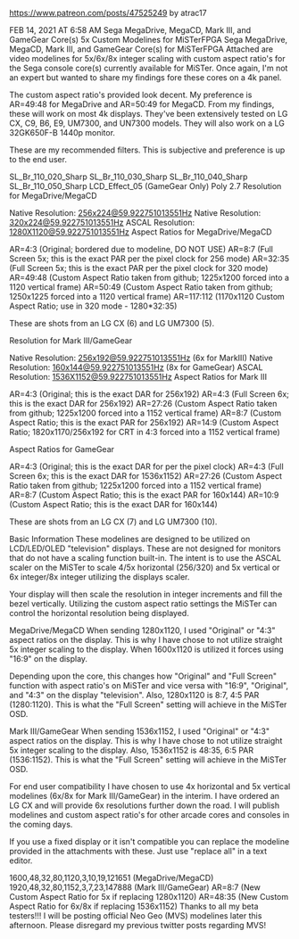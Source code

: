 https://www.patreon.com/posts/47525249
by atrac17

FEB 14, 2021 AT 6:58 AM
Sega MegaDrive, MegaCD, Mark III, and GameGear Core(s) 5x Custom Modelines for MiSTerFPGA
Sega MegaDrive, MegaCD, Mark III, and GameGear Core(s) for MiSTerFPGA
Attached are video modelines for 5x/6x/8x integer scaling with custom aspect ratio's for the Sega console core(s) currently available for MiSTer. Once again, I'm not an expert but wanted to share my findings fore these cores on a 4k panel. 

The custom aspect ratio's provided look decent. My preference is AR=49:48 for MegaDrive and AR=50:49 for MegaCD. From my findings, these will work on most 4k displays. They've been extensively tested on LG CX, C9, B6, E9, UM7300, and UN7300 models. They will also work on a LG 32GK650F-B 1440p monitor.

These are my recommended filters. This is subjective and preference is up to the end user.

SL_Br_110_020_Sharp
SL_Br_110_030_Sharp
SL_Br_110_040_Sharp
SL_Br_110_050_Sharp
LCD_Effect_05 (GameGear Only)
Poly 2.7
Resolution for MegaDrive/MegaCD

Native Resolution:     256x224@59.922751013551Hz
Native Resolution:     320x224@59.922751013551Hz
ASCAL Resolution:   1280X1120@59.922751013551Hz
Aspect Ratios for MegaDrive/MegaCD

AR=4:3   (Original; bordered due to modeline, DO NOT USE)
AR=8:7   (Full Screen 5x; this is the exact PAR per the pixel clock for 256 mode)
AR=32:35   (Full Screen 5x; this is the exact PAR per the pixel clock for 320 mode)
AR=49:48   (Custom Aspect Ratio taken from github; 1225x1200 forced into a 1120 vertical frame)
AR=50:49   (Custom Aspect Ratio taken from github; 1250x1225 forced into a 1120 vertical frame)
AR=117:112   (1170x1120 Custom Aspect Ratio; use in 320 mode - 1280*32:35)
























These are shots from an LG CX (6) and LG UM7300 (5).



Resolution for Mark III/GameGear

Native Resolution:     256x192@59.922751013551Hz (6x for MarkIII)
Native Resolution:     160x144@59.922751013551Hz (8x for GameGear)
ASCAL Resolution:   1536X1152@59.922751013551Hz
Aspect Ratios for Mark III

AR=4:3   (Original; this is the exact DAR for 256x192)
AR=4:3   (Full Screen 6x; this is the exact DAR for 256x192)
AR=27:26   (Custom Aspect Ratio taken from github; 1225x1200 forced into a 1152 vertical frame)
AR=8:7   (Custom Aspect Ratio; this is the exact PAR for 256x192)
AR=14:9   (Custom Aspect Ratio; 1820x1170/256x192 for CRT in 4:3 forced into a 1152 vertical frame)


Aspect Ratios for GameGear

AR=4:3   (Original; this is the exact DAR for per the pixel clock)
AR=4:3   (Full Screen 6x; this is the exact DAR for 1536x1152)
AR=27:26   (Custom Aspect Ratio taken from github; 1225x1200 forced into a 1152 vertical frame)
AR=8:7   (Custom Aspect Ratio; this is the exact PAR for 160x144)
AR=10:9   (Custom Aspect Ratio; this is the exact DAR for 160x144)




































These are shots from an LG CX (7) and LG UM7300 (10).



Basic Information
These modelines are designed to be utilized on LCD/LED/OLED "television" displays. These are not designed for monitors that do not have a scaling function built-in. The intent is to use the ASCAL scaler on the MiSTer to scale 4/5x horizontal (256/320) and 5x vertical or 6x integer/8x integer utilizing the displays scaler.

Your display will then scale the resolution in integer increments and fill the bezel vertically. Utilizing the custom aspect ratio settings the MiSTer can control the horizontal resolution being displayed.

MegaDrive/MegaCD
When sending 1280x1120, I used "Original" or "4:3" aspect ratios on the display. This is why I have chose to not utilize straight 5x integer scaling to the display. When 1600x1120 is utilized it forces using "16:9" on the display.

Depending upon the core, this changes how "Original" and "Full Screen" function with aspect ratio's on MiSTer and vice versa with "16:9", "Original", and "4:3" on the display "television". Also, 1280x1120 is 8:7, 4:5 PAR (1280:1120). This is what the "Full Screen" setting will achieve in the MiSTer OSD.


Mark III/GameGear
When sending 1536x1152, I used "Original" or "4:3" aspect ratios on the display. This is why I have chose to not utilize straight 5x integer scaling to the display. Also, 1536x1152 is 48:35, 6:5 PAR (1536:1152). This is what the "Full Screen" setting will achieve in the MiSTer OSD.





For end user compatibility I have chosen to use 4x horizontal and 5x vertical modelines (6x/8x for Mark III/GameGear) in the interim. I have ordered an LG CX and will provide 6x resolutions further down the road. I will publish modelines and custom aspect ratio's for other arcade cores and consoles in the coming days.

If you use a fixed display or it isn't compatible you can replace the modeline provided in the attachments with these. Just use "replace all" in a text editor.

1600,48,32,80,1120,3,10,19,121651 (MegaDrive/MegaCD)
1920,48,32,80,1152,3,7,23,147888 (Mark III/GameGear)
AR=8:7   (New Custom Aspect Ratio for 5x if replacing 1280x1120)
AR=48:35   (New Custom Aspect Ratio for 6x/8x if replacing 1536x1152)
Thanks to all my beta testers!!! I will be posting official Neo Geo (MVS) modelines later this afternoon. Please disregard my previous twitter posts regarding MVS!
